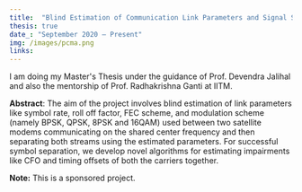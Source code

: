 ```yaml
---
title:  "Blind Estimation of Communication Link Parameters and Signal Separation of Co- Frequency Signals  in Wireless Communication."
thesis: true
date_: "September 2020 – Present"
img: /images/pcma.png
links:
---
```

I am doing my Master's Thesis under the guidance of Prof. Devendra Jalihal and also the mentorship of Prof. Radhakrishna Ganti at IITM.

**Abstract**: 
The aim of the project involves blind estimation of link parameters like symbol rate, roll off factor, FEC scheme, 
and modulation scheme (namely BPSK, QPSK, 8PSK and 16QAM) used between two satellite modems communicating on the shared center frequency and then separating both streams using the estimated parameters. 
For successful symbol separation, we develop novel algorithms for estimating impairments like CFO and timing offsets of both the carriers together.

**Note:** This is a sponsored project.
